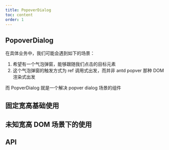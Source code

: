 ```yaml
---
title: PopoverDialog
toc: content
order: 1
---
```


## PopoverDialog

在具体业务中，我们可能会遇到如下的场景：

1. 希望有一个气泡弹窗，能够跟随我们点击的目标元素
2. 这个气泡弹窗的触发方式为 ref 调用式出发，而并非 antd popver 那种 DOM 渲染式出发

而 PopverDialog 就是一个解决 popver dialog 场景的组件

## 固定宽高基础使用

<code src="./demo/PopoverDialog/demo1.tsx"></code>

## 未知宽高 DOM 场景下的使用

<code src="./demo/PopoverDialog/demo2.tsx"></code>

## API

<!-- TODO: 待完成 -->

<API id="PopoverDialog"></API>
